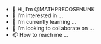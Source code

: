 - 👋 Hi, I’m @MATHPRECOSENUNK
- 👀 I’m interested in ...
- 🌱 I’m currently learning ...
- 💞️ I’m looking to collaborate on ...
- 📫 How to reach me ...

<!---
MATHPRECOSENUNK/MATHPRECOSENUNK is a ✨ special ✨ repository because its `README.md` (this file) appears on your GitHub profile.
You can click the Preview link to take a look at your changes.
--->
